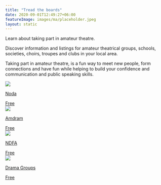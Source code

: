 ```yaml
---
title: "Tread the boards"
date: 2020-09-01T12:49:27+06:00
featureImage: images/ma/placeholder.jpeg
layout: static
---
```


Learn about taking part in amateur theatre.

Discover information and listings for amateur theatrical groups, schools, societies, choirs, troupes and clubs in your local area.

Taking part in amateur theatre, is a fun way to meet new people, form connections and have fun while helping to build your confidence and communication and public speaking skills.

<a class="ma-link" href="https://www.noda.org.uk/"><div class="ma-card ma-card-Community"><div class="ma-icon"><img src ="/images/icon-check.png"/></div><div class="ma-name"><p>Noda</p></div><div class="ma-paid-text"><span>Free</span></div></div></a><a class="ma-link" href="https://amdram.community/groups"><div class="ma-card ma-card-Community"><div class="ma-icon"><img src ="/images/icon-check.png"/></div><div class="ma-name"><p>Amdram</p></div><div class="ma-paid-text"><span>Free</span></div></div></a><a class="ma-link" href="https://ndfa.co.uk/national-drama-festival/"><div class="ma-card ma-card-Community"><div class="ma-icon"><img src ="/images/icon-check.png"/></div><div class="ma-name"><p>NDFA</p></div><div class="ma-paid-text"><span>Free</span></div></div></a><a class="ma-link" href="https://dramagroups.com/DGlocategroup.htm"><div class="ma-card ma-card-Community"><div class="ma-icon"><img src ="/images/icon-check.png"/></div><div class="ma-name"><p>Drama Groups</p></div><div class="ma-paid-text"><span>Free</span></div></div></a>  

<br/><br/>






